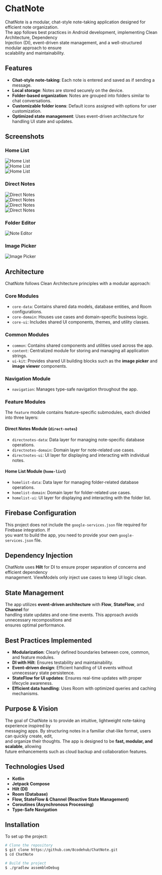 # ChatNote

ChatNote is a modular, chat-style note-taking application designed for efficient note
organization.  
The app follows best practices in Android development, implementing Clean Architecture, Dependency  
Injection (DI), event-driven state management, and a well-structured modular approach to ensure  
scalability and maintainability.

## Features

- **Chat-style note-taking**: Each note is entered and saved as if sending a message.
- **Local storage**: Notes are stored securely on the device.
- **Folder-based organization**: Notes are grouped into folders similar to chat conversations.
- **Customizable folder icons**: Default icons assigned with options for user customization.
- **Optimized state management**: Uses event-driven architecture for handling UI state and updates.

## Screenshots

### Home List

![Home List](https://raw.githubusercontent.com/8codehub/ChatNote/refs/heads/main/assets/home.png)  
![Home List](https://raw.githubusercontent.com/8codehub/ChatNote/refs/heads/main/assets/home_folder_swipe.png)  
![Home List](https://raw.githubusercontent.com/8codehub/ChatNote/refs/heads/main/assets/home_delete_folder.png)

### Direct Notes

![Direct Notes](https://raw.githubusercontent.com/8codehub/ChatNote/refs/heads/main/assets/notes.png)  
![Direct Notes](https://raw.githubusercontent.com/8codehub/ChatNote/refs/heads/main/assets/image_draft.png)  
![Direct Notes](https://raw.githubusercontent.com/8codehub/ChatNote/refs/heads/main/assets/single_note.png)  
![Direct Notes](https://raw.githubusercontent.com/8codehub/ChatNote/refs/heads/main/assets/note_actions.png)

### Folder Editor

![Note Editor](https://raw.githubusercontent.com/8codehub/ChatNote/refs/heads/main/assets/folder_editor.png)

### Image Picker

![Image Picker](https://raw.githubusercontent.com/8codehub/ChatNote/refs/heads/main/assets/image_picker.png)

## Architecture

ChatNote follows Clean Architecture principles with a modular approach:

### Core Modules

- `core-data`: Contains shared data models, database entities, and Room configurations.
- `core-domain`: Houses use cases and domain-specific business logic.
- `core-ui`: Includes shared UI components, themes, and utility classes.

### Common Modules

- `common`: Contains shared components and utilities used across the app.
- `content`: Centralized module for storing and managing all application strings.
- `ui-kit`: Provides shared UI building blocks such as the **image picker** and **image viewer**
  components.

### Navigation Module

- `navigation`: Manages type-safe navigation throughout the app.

### Feature Modules

The `feature` module contains feature-specific submodules, each divided into three layers:

#### Direct Notes Module (`direct-notes`)

- `directnotes-data`: Data layer for managing note-specific database operations.
- `directnotes-domain`: Domain layer for note-related use cases.
- `directnotes-ui`: UI layer for displaying and interacting with individual notes.

#### Home List Module (`home-list`)

- `homelist-data`: Data layer for managing folder-related database operations.
- `homelist-domain`: Domain layer for folder-related use cases.
- `homelist-ui`: UI layer for displaying and interacting with the folder list.

## Firebase Configuration

This project does not include the `google-services.json` file required for Firebase integration.
If  
you want to build the app, you need to provide your own `google-services.json` file.

## Dependency Injection

ChatNote uses **Hilt** for DI to ensure proper separation of concerns and efficient dependency  
management. ViewModels only inject use cases to keep UI logic clean.

## State Management

The app utilizes **event-driven architecture** with **Flow**, **StateFlow**, and **Channel** for  
handling state updates and one-time events. This approach avoids unnecessary recompositions and  
ensures optimal performance.

## Best Practices Implemented

- **Modularization**: Clearly defined boundaries between core, common, and feature modules.
- **DI with Hilt**: Ensures testability and maintainability.
- **Event-driven design**: Efficient handling of UI events without unnecessary state persistence.
- **StateFlow for UI updates**: Ensures real-time updates with proper lifecycle awareness.
- **Efficient data handling**: Uses Room with optimized queries and caching mechanisms.

## Purpose & Vision

The goal of ChatNote is to provide an intuitive, lightweight note-taking experience inspired by  
messaging apps. By structuring notes in a familiar chat-like format, users can quickly create,
edit,  
and organize their thoughts. The app is designed to be **fast, modular, and scalable**, allowing  
future enhancements such as cloud backup and collaboration features.

## Technologies Used

- **Kotlin**
- **Jetpack Compose**
- **Hilt (DI)**
- **Room (Database)**
- **Flow, StateFlow & Channel (Reactive State Management)**
- **Coroutines (Asynchronous Processing)**
- **Type-Safe Navigation**

## Installation

To set up the project:

```sh
# Clone the repository
$ git clone https://github.com/8codehub/ChatNote.git
$ cd ChatNote

# Build the project
$ ./gradlew assembleDebug
